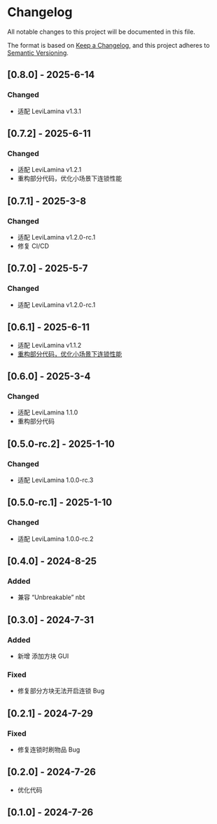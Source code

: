 # Changelog

All notable changes to this project will be documented in this file.

The format is based on [Keep a Changelog](https://keepachangelog.com/en/1.0.0/),
and this project adheres to [Semantic Versioning](https://semver.org/spec/v2.0.0.html).

## [0.8.0] - 2025-6-14

### Changed

- 适配 LeviLamina v1.3.1

## [0.7.2] - 2025-6-11

### Changed

- 适配 LeviLamina v1.2.1
- 重构部分代码，优化小场景下连锁性能

## [0.7.1] - 2025-3-8

### Changed

- 适配 LeviLamina v1.2.0-rc.1
- 修复 CI/CD

## [0.7.0] - 2025-5-7

### Changed

- 适配 LeviLamina v1.2.0-rc.1

## [0.6.1] - 2025-6-11

- 适配 LeviLamina v1.1.2
- [重构部分代码，优化小场景下连锁性能](#072---2025-6-11)

## [0.6.0] - 2025-3-4

### Changed

- 适配 LeviLamina 1.1.0
- 重构部分代码

## [0.5.0-rc.2] - 2025-1-10

### Changed

- 适配 LeviLamina 1.0.0-rc.3

## [0.5.0-rc.1] - 2025-1-10

### Changed

- 适配 LeviLamina 1.0.0-rc.2

## [0.4.0] - 2024-8-25

### Added

- 兼容 “Unbreakable” nbt

## [0.3.0] - 2024-7-31

### Added

- 新增 添加方块 GUI

### Fixed

- 修复部分方块无法开启连锁 Bug

## [0.2.1] - 2024-7-29

### Fixed

- 修复连锁时刷物品 Bug

## [0.2.0] - 2024-7-26

- 优化代码

## [0.1.0] - 2024-7-26
